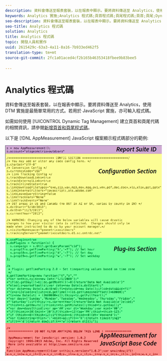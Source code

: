 ```yaml
---
description: 資料會傳送至報表套裝，以在報表中顯示。要將資料傳送至 Analytics，使用 DTM 實施是最簡單常用的方式。若用於 JavaScript 實施，亦可輸入程式碼。
keywords: Analytics 實施;Analytics 程式碼;頁首程式碼;頁尾程式碼;頁首;頁尾;Dynamic Tag Management;DTM;JavaScript
seo-description: 資料會傳送至報表套裝，以在報表中顯示。要將資料傳送至 Analytics，使用 DTM 實施是最簡單常用的方式。若用於 JavaScript 實施，亦可輸入程式碼。
seo-title: Analytics 程式碼
solution: Analytics
title: Analytics 程式碼
topic: 開發人員和實作
uuid: 2615429c-63a3-4a11-8a16-7b933ed462f5
translation-type: tm+mt
source-git-commit: 2fc1a01aced4cf2b165b46353418fbee9b83bee5

---
```



# Analytics 程式碼

資料會傳送至報表套裝，以在報表中顯示。要將資料傳送至 Analytics，使用 DTM 實施是最簡單常用的方式。若用於 JavaScript 實施，亦可輸入程式碼。

如需如何使用 [!UICONTROL Dynamic Tag Management] 建立頁首和頁尾代碼的相關資訊，請參閱[新增頁首和頁尾程式碼](/help/implement/c-implement-with-dtm/c-headers-footers/t-header-footer-code.md)。

以下是 [!DNL AppMeasurement] JavaScript 檔案顯示程式碼部分的範例:

![](assets/appmeasurement-js.png)

